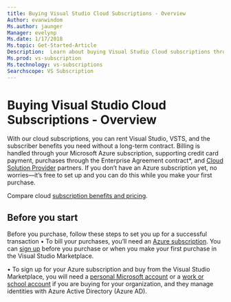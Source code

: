```yaml
---
title: Buying Visual Studio Cloud Subscriptions - Overview
Author: evanwindom
Ms.author: jaunger
Manager: evelynp
Ms.date: 1/17/2018
Ms.topic: Get-Started-Article
Description:  Learn about buying Visual Studio Cloud subscriptions through Visual Studio Marketplace
Ms.prod: vs-subscription
Ms.technology: vs-subscriptions
Searchscope: VS Subscription
---
```


# Buying Visual Studio Cloud Subscriptions - Overview

With our cloud subscriptions, you can rent Visual Studio, VSTS, and the subscriber benefits you need without a long-term contract. Billing is handled through your Microsoft Azure subscription, supporting credit card payment, purchases through the Enterprise Agreement contract*, and [Cloud Solution Provider](https://www.microsoft.com/solution-providers/search) partners. If you don’t have an Azure subscription yet, no worries—it’s free to set up and you can do this while you make your first purchase.

Compare cloud [subscription benefits and pricing](https://www.visualstudio.com/vs/pricing/).

## Before you start
Before you purchase, follow these steps to set you up for a successful transaction
•	To bill your purchases, you’ll need an [Azure subscription](https://azure.microsoft.com/pricing/purchase-options/).  You can [sign up](https://portal.azure.com/) before you purchase or when you make your first purchase in the Visual Studio Marketplace.  

•	To sign up for your Azure subscription and buy from the Visual Studio Marketplace, you will need a [personal Microsoft account](https://www.microsoft.com/account) or a [work or school account](https://azure.microsoft.com/en-us/documentation/articles/sign-up-organization/) if you are buying for your organization, and they manage identities with Azure Active Directory (Azure AD).

